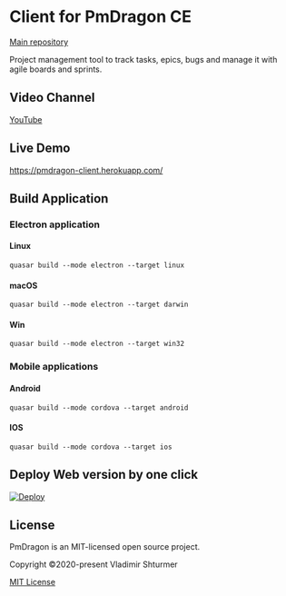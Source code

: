 # Client for PmDragon CE
[Main repository](https://github.com/cybersturmer/pmdragon)

Project management tool to track tasks, epics, bugs and manage it with agile boards and sprints.

## Video Channel
[YouTube](https://www.youtube.com/watch?v=ZlPRVjLoKqA&list=PLS5PU3BKdEGuFIM_HychaVfK8wwyLmTR0&index=1)

## Live Demo
https://pmdragon-client.herokuapp.com/

## Build Application
### Electron application
#### Linux
```
quasar build --mode electron --target linux
```

#### macOS
```
quasar build --mode electron --target darwin
```

#### Win
```
quasar build --mode electron --target win32
```

### Mobile applications
#### Android
```
quasar build --mode cordova --target android
```

#### IOS
```
quasar build --mode cordova --target ios
```

## Deploy Web version by one click
[![Deploy](https://www.herokucdn.com/deploy/button.svg)](https://heroku.com/deploy?template=https://github.com/cybersturmer/pmdragon-client)


## License

PmDragon is an MIT-licensed open source project.

Copyright ©2020-present Vladimir Shturmer

[MIT License](https://en.wikipedia.org/wiki/MIT_License)

